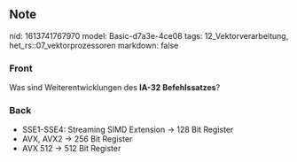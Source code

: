 ## Note
nid: 1613741767970
model: Basic-d7a3e-4ce08
tags: 12_Vektorverarbeitung, het_rs::07_vektorprozessoren
markdown: false

### Front
Was sind Weiterentwicklungen des <b>IA-32 Befehlssatzes</b>?

### Back
<div>
  <div>
    <ul>
      <li>SSE1-SSE4: Streaming SIMD Extension → 128 Bit Register
      <li>AVX, AVX2 → 256 Bit Register
      <li>AVX 512 → 512 Bit Register
    </ul>
  </div>
</div>
